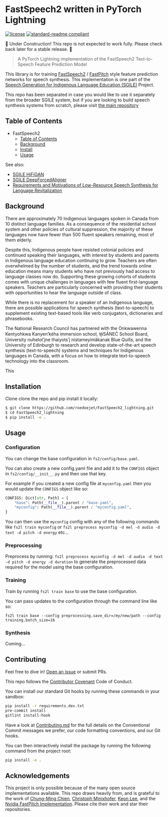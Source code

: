# FastSpeech2 written in PyTorch Lightning

<!-- [![codecov](https://codecov.io/gh/roedoejet/g2p/branch/master/graph/badge.svg)](https://codecov.io/gh/roedoejet/g2p) -->
<!-- [![Build Status](https://github.com/roedoejet/g2p/actions/workflows/tests.yml/badge.svg)](https://github.com/roedoejet/g2p/actions) -->
<!-- [![PyPI package](https://img.shields.io/pypi/v/hfgl.svg)](https://pypi.org/project/g2p/) -->
[![license](https://img.shields.io/badge/Licence-MIT-green)](LICENSE)
[![standard-readme compliant](https://img.shields.io/badge/readme%20style-standard-brightgreen.svg?style=flat-square)](https://github.com/roedoejet/FastSpeech2_lightning)

🚧 Under Construction! This repo is not expected to work fully. Please check back later for a stable release. 🚧

> A PyTorch Lightning implementation of the FastSpeech2 Text-to-Speech Feature Prediction Model

This library is for training [FastSpeech2](https://arxiv.org/abs/2006.04558) / [FastPitch](https://arxiv.org/pdf/2006.06873.pdf) style feature prediction networks for speech synthesis. This implementation is one part of the [Speech Generation for Indigenous Language Education (SGILE)](#background) Project.

This repo has been separated in case you would like to use it separately from the broader SGILE system, but if you are looking to build speech synthesis systems from scratch, please visit [the main repository](https://github.com/roedoejet/SmallTeamSpeech)

## Table of Contents
- FastSpeech2
  - [Table of Contents](#table-of-contents)
  - [Background](#background)
  - [Install](#install)
  - [Usage](#usage)
  <!-- - [How to Cite](#citation)
  - [License](#license) -->

See also:
  - [SGILE HiFiGAN](https://github.com/roedoejet/HiFiGAN_iSTFT_lightning)
  - [SGILE DeepForcedAligner](https://github.com/roedoejet/DeepForcedAligner_lightning)
  - [Requirements and Motivations of Low-Resource Speech Synthesis for Language Revitalization](https://aclanthology.org/2022.acl-long.507/)

## Background

There are approximately 70 Indigenous languages spoken in Canada from 10 distinct language families.  As a consequence of the residential school system and other policies of cultural suppression, the majority of these languages now have fewer than 500 fluent speakers remaining, most of them elderly.

Despite this, Indigenous people have resisted colonial policies and continued speaking their languages, with interest by students and parents in Indigenous language education continuing to grow. Teachers are often overwhelmed by the number of students, and the trend towards online education means many students who have not previously had access to language classes now do. Supporting these growing cohorts of students comes with unique challenges in languages with few fluent first-language speakers. Teachers are particularly concerned with providing their students with opportunities to hear the language outside of class.

While there is no replacement for a speaker of an Indigenous language, there are possible applications for speech synthesis (text-to-speech) to supplement existing text-based tools like verb conjugators, dictionaries and phrasebooks.

The National Research Council has partnered with the Onkwawenna Kentyohkwa Kanyen’kéha immersion school, W̱SÁNEĆ School Board, University nuhelot’įne thaiyots’į nistameyimâkanak Blue Quills, and the University of Edinburgh to research and develop state-of-the-art speech synthesis (text-to-speech) systems and techniques for Indigenous languages in Canada, with a focus on how to integrate text-to-speech technology into the classroom.

This

## Installation

Clone clone the repo and pip install it locally:

```sh
$ git clone https://github.com/roedoejet/FastSpeech2_lightning.git
$ cd FastSpeech2_lightning
$ pip install -e .
```

## Usage

### Configuration

You can change the base configuration in `fs2/config/base.yaml`.

You can also create a new config.yaml file and add it to the `CONFIGS` object in `fs2/config/__init__.py` and then use that key.

For example if you created a new config file at `myconfig.yaml` then you would update the `CONFIGS` object like so:

```python
CONFIGS: Dict[str, Path] = {
    "base": Path(__file__).parent / "base.yaml",
    "myconfig": Path(__file__).parent / "myconfig.yaml",
}
```

You can then use the `myconfig` config with any of the following commands like `fs2l train myconfig` or `fs2l preprocess myconfig -d mel -d audio -d text -d pitch -d energy` etc...

### Preprocessing

Preprocess by running: `fs2l preprocess myconfig -d mel -d audio -d text -d pitch -d energy -d duration` to generate the preprocessed data required for the model using the base configuration.

### Training

Train by running `fs2l train base` to use the base configuration.

You can pass updates to the configuration through the command line like so:

`fs2l train base --config preprocessing.save_dir=/my/new/path --config training.batch_size=16`

### Synthesis

Coming...


## Contributing

Feel free to dive in! [Open an issue](https://github.com/roedoejet/FastSpeech2_lightning/issues/new) or submit PRs.

This repo follows the [Contributor Covenant](http://contributor-covenant.org/version/1/3/0/) Code of Conduct.

You can install our standard Git hooks by running these commands in your sandbox:

```sh
pip install -r requirements.dev.txt
pre-commit install
gitlint install-hook
```

Have a look at [Contributing.md](Contributing.md) for the full details on the
Conventional Commit messages we prefer, our code formatting conventions, and
our Git hooks.

You can then interactively install the package by running the following command from the project root:

```sh
pip install -e .
```


## Acknowledgements

This project is only possible because of the many open source implementations available. This repo draws heavily from, and is grateful to the work of [Chung-Ming Chien](https://github.com/ming024/FastSpeech2), [Christoph Minixhofer](https://github.com/MiniXC/LightningFastSpeech2), [Keon Lee](https://github.com/keonlee9420/Comprehensive-Transformer-TTS), and the [Nvidia FastPitch Implementation](https://github.com/NVIDIA/DeepLearningExamples/tree/master/PyTorch/SpeechSynthesis/FastPitch). Please cite their work and star their repositories.
